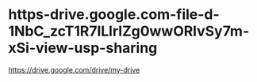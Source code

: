 # https-drive.google.com-file-d-1NbC_zcT1R7lLlrlZg0wwORlvSy7m-xSi-view-usp-sharing
https://drive.google.com/drive/my-drive
